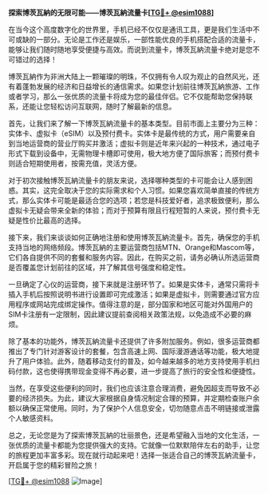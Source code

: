 **探索博茨瓦納的无限可能——博茨瓦納流量卡[[TG💪+ @esim1088](https://t.me/s/esim1088)]**

在当今这个高度数字化的世界里，手机已经不仅仅是通讯工具，更是我们生活中不可或缺的一部分。无论是工作还是娱乐，一部性能优良的手机搭配合适的流量卡，能够让我们随时随地享受便捷与高效。而说到流量卡，博茨瓦納流量卡绝对是您不可错过的选择！

博茨瓦納作为非洲大陆上一颗璀璨的明珠，不仅拥有令人叹为观止的自然风光，还有着蓬勃发展的经济和日益增长的通信需求。如果您计划前往博茨瓦納旅游、工作或者学习，那么一张优质的流量卡将成为您的最佳伴侣。它不仅能帮助您保持联系，还能让您轻松访问互联网，随时了解最新的信息。

首先，让我们来了解一下博茨瓦納流量卡的基本类型。目前市面上主要分为三种：实体卡、虚拟卡（eSIM）以及预付费卡。实体卡是最传统的方式，用户需要亲自到当地运营商的营业厅购买并激活；虚拟卡则是近年来兴起的一种技术，通过电子形式下载到设备中，无需物理卡槽即可使用，极大地方便了国际旅客；而预付费卡则适合短期使用者，按需充值，灵活方便。

对于初次接触博茨瓦納流量卡的朋友来说，选择哪种类型的卡可能会让人感到困惑。其实，这完全取决于您的实际需求和个人习惯。如果您喜欢简单直接的传统方式，那么实体卡可能是最适合您的选项；若您是科技爱好者，追求极致便利，那么虚拟卡无疑会带来全新的体验；而对于预算有限且行程短暂的人来说，预付费卡无疑是性价比最高的选择。

接下来，我们来谈谈如何正确地注册和使用博茨瓦納流量卡。首先，确保您的手机支持当地的网络频段。博茨瓦納的主要运营商包括MTN、Orange和Mascom等，它们各自提供不同的套餐和服务内容。因此，在购买之前，请务必确认所选运营商是否覆盖您计划前往的区域，并了解其信号强度和稳定性。

一旦确定了心仪的运营商，接下来就是注册环节了。如果是实体卡，通常只需将卡插入手机后按照说明书进行设置即可完成激活；如果是虚拟卡，则需要通过官方应用程序或网站完成绑定操作。值得注意的是，部分国家和地区可能对外国用户的SIM卡注册有一定限制，因此建议提前查阅相关政策法规，以免造成不必要的麻烦。

除了基本的功能外，博茨瓦納流量卡还提供了许多附加服务。例如，很多运营商都推出了专门针对游客设计的套餐，包含高速上网、国际漫游通话等功能，极大地提升了用户体验。此外，随着移动支付的普及，如今越来越多的地方支持使用手机扫码付款，这也使得携带现金变得不再必要，进一步提高了旅行的安全性和便捷性。

当然，在享受这些便利的同时，我们也应该注意合理消费，避免因超支而导致不必要的经济损失。为此，建议大家根据自身情况制定合理的预算，并定期检查账户余额以确保正常使用。同时，为了保护个人信息安全，切勿随意点击不明链接或泄露个人敏感资料。

总之，无论您是为了探索博茨瓦納的壮丽景色，还是希望融入当地的文化生活，一张优质的流量卡都能为您提供强大的支持。它就像一位默默陪伴左右的助手，让您的旅程更加丰富多彩。现在就行动起来吧！选择一张适合自己的博茨瓦納流量卡，开启属于您的精彩冒险之旅！

[[TG💪+ @esim1088](https://t.me/s/esim1088) ![Image](https://i.postimg.cc/4NQfJmqS/Snipaste-2025-05-13-00-14-12.png)]